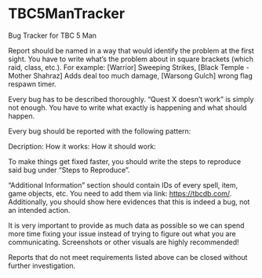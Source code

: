 # TBC5ManTracker
Bug Tracker for TBC 5 Man

Report should be named in a way that would identify the problem at the first sight. You have to write what’s the problem about in square brackets (which raid, class, etc.). For example: [Warrior] Sweeping Strikes, [Black Temple - Mother Shahraz] Adds deal too much damage, [Warsong Gulch] wrong flag respawn timer.

Every bug has to be described thoroughly. “Quest X doesn’t work” is simply not enough. You have to write what exactly is happening and what should happen.

Every bug should be reported with the following pattern:

Decription: How it works: How it should work:

To make things get fixed faster, you should write the steps to reproduce said bug under “Steps to Reproduce”.

“Additional Information” section should contain IDs of every spell, item, game objects, etc. You need to add them via link: https://tbcdb.com/. Additionally, you should show here evidences that this is indeed a bug, not an intended action.

It is very important to provide as much data as possible so we can spend more time fixing your issue instead of trying to figure out what you are communicating. Screenshots or other visuals are highly recommended! 

Reports that do not meet requirements listed above can be closed without further investigation.
